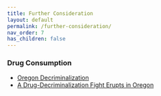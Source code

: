 ```yaml
---
title: Further Consideration
layout: default
permalink: /further-consideration/
nav_order: 7
has_children: false
---
```


### **Drug Consumption**
- [Oregon Decriminalization](https://www.nytimes.com/2024/03/12/podcasts/the-daily/oregon-drugs.html)
- [A Drug-Decriminalization Fight Erupts in Oregon](https://www.newyorker.com/magazine/2024/01/22/a-new-drug-war-in-oregon)